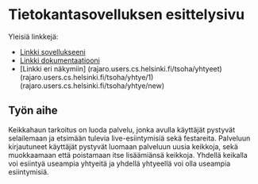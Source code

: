 # Tietokantasovelluksen esittelysivu

Yleisiä linkkejä:

* [Linkki sovellukseeni](rajaro.users.cs.helsinki.fi/tsoha)
* [Linkki dokumentaatiooni](https://github.com/rajaro/Tsoha-Bootstrap/blob/master/doc/dokumentaatio.pdf)
* [Linkki eri näkymiin] (rajaro.users.cs.helsinki.fi/tsoha/yhtyeet)
(rajaro.users.cs.helsinki.fi/tsoha/yhtye/1)
(rajaro.users.cs.helsinki.fi/tsoha/yhtye/new)
## Työn aihe

Keikkahaun tarkoitus on luoda palvelu, jonka avulla käyttäjät pystyvät selailemaan ja
etsimään tulevia live-esiintymisiä sekä festareita. Palveluun kirjautuneet käyttäjät pystyvät
luomaan palveluun uusia keikkoja, sekä muokkaamaan että poistamaan itse lisäämiänsä
keikkoja. Yhdellä keikalla voi esiintyä useampia yhtyeitä ja yhdellä yhtyeellä voi olla
useampia esiintymisiä.
